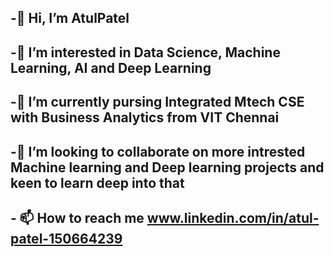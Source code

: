 ## -👋 Hi, I’m AtulPatel 
## -👀 I’m interested in Data Science, Machine Learning, AI and Deep Learning
## -🌱 I’m currently pursing Integrated Mtech CSE with Business Analytics from VIT Chennai
## -💞️ I’m looking to collaborate on more intrested Machine learning and Deep learning projects and keen to learn deep into that
## - 📫 How to reach me www.linkedin.com/in/atul-patel-150664239

<!---
783atulpatel/783atulpatel is a ✨ special ✨ repository because its `README.md` (this file) appears on your GitHub profile.
You can click the Preview link to take a look at your changes.
--->
